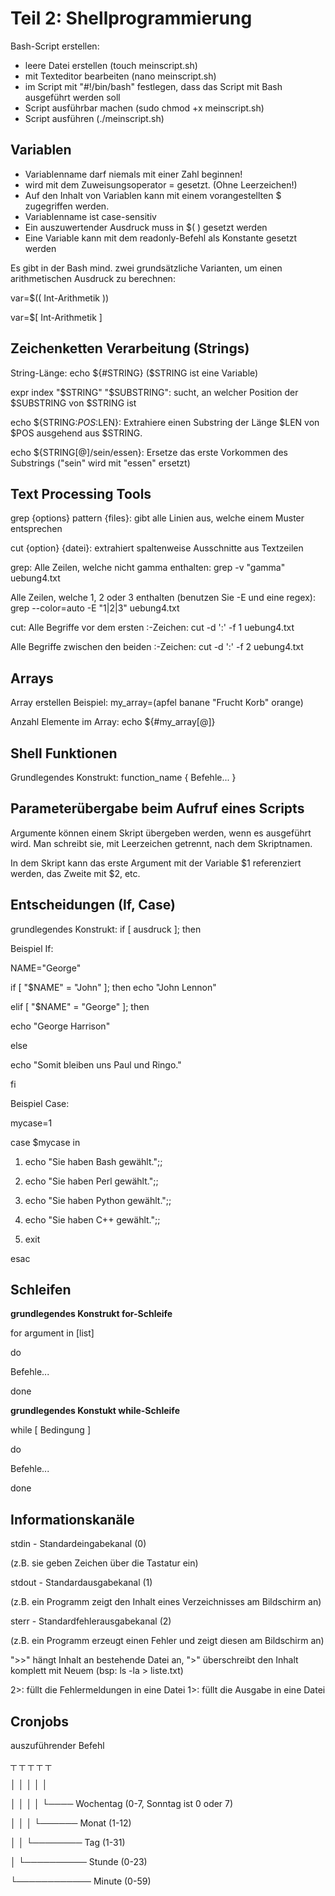 # Teil 2: Shellprogrammierung
Bash-Script erstellen:
- leere Datei erstellen (touch meinscript.sh)
- mit Texteditor bearbeiten (nano meinscript.sh)
- im Script mit "#!/bin/bash" festlegen, dass das Script mit Bash ausgeführt werden soll
- Script ausführbar machen (sudo chmod +x meinscript.sh)
- Script ausführen (./meinscript.sh)


## Variablen
- Variablenname darf niemals mit einer Zahl beginnen!
- wird mit dem Zuweisungsoperator = gesetzt. (Ohne Leerzeichen!)
- Auf den Inhalt von Variablen kann mit einem vorangestellten $ zugegriffen werden.
- Variablenname ist case-sensitiv
- Ein auszuwertender Ausdruck muss in $( ) gesetzt werden
- Eine Variable kann mit dem readonly-Befehl als Konstante gesetzt werden


Es gibt in der Bash mind. zwei grundsätzliche Varianten, um einen arithmetischen Ausdruck zu berechnen:

var=$(( Int-Arithmetik ))

var=$[ Int-Arithmetik ]

## Zeichenketten Verarbeitung (Strings)
String-Länge: echo ${#STRING} ($STRING ist eine Variable)

expr index "$STRING" "$SUBSTRING": sucht, an welcher Position der $SUBSTRING von $STRING ist

echo ${STRING:$POS:$LEN}: Extrahiere einen Substring der Länge $LEN von $POS ausgehend aus $STRING.

echo ${STRING[@]/sein/essen}: Ersetze das erste Vorkommen des Substrings ("sein" wird mit "essen" ersetzt)

## Text Processing Tools
grep {options} pattern {files}: gibt alle Linien aus, welche einem Muster entsprechen

cut {option} {datei}: extrahiert spaltenweise Ausschnitte aus Textzeilen

grep: Alle Zeilen, welche nicht gamma enthalten: grep -v "gamma" uebung4.txt

Alle Zeilen, welche 1, 2 oder 3 enthalten (benutzen Sie -E und eine regex): grep --color=auto -E "1|2|3" uebung4.txt

cut: Alle Begriffe vor dem ersten :-Zeichen: cut -d ':' -f  1 uebung4.txt

Alle Begriffe zwischen den beiden :-Zeichen: cut -d ':' -f  2 uebung4.txt

## Arrays
Array erstellen Beispiel: my_array=(apfel banane "Frucht Korb" orange)

Anzahl Elemente im Array: echo  ${#my_array[@]}       

## Shell Funktionen
Grundlegendes Konstrukt: 
function_name {
  Befehle...
}

## Parameterübergabe beim Aufruf eines Scripts
Argumente können einem Skript übergeben werden, wenn es ausgeführt wird. Man schreibt sie, mit Leerzeichen getrennt, nach dem Skriptnamen.

In dem Skript kann das erste Argument mit der Variable $1 referenziert werden, das Zweite mit $2, etc.

## Entscheidungen (If, Case)
grundlegendes Konstrukt: if  [ ausdruck ]; then

Beispiel If:

NAME="George"

if [ "$NAME" = "John" ]; then
  echo "John Lennon"
  
elif [ "$NAME" = "George" ]; then

  echo "George Harrison"
  
else

  echo "Somit bleiben uns Paul und Ringo."
  
fi


Beispiel Case:

mycase=1

case $mycase in

  1) echo "Sie haben Bash gewählt.";;
    
  2) echo "Sie haben Perl gewählt.";;
    
  3) echo "Sie haben Python gewählt.";;
    
  4) echo "Sie haben C++ gewählt.";;
    
  5) exit
    
esac

## Schleifen

**grundlegendes Konstrukt for-Schleife**

for argument in [list]

do

  Befehle...
  
done


**grundlegendes Konstukt while-Schleife**

while [ Bedingung ]

do

  Befehle...
  
done


## Informationskanäle

stdin - Standardeingabekanal (0) 

(z.B. sie geben Zeichen über die Tastatur ein)


stdout - Standardausgabekanal (1) 

(z.B. ein Programm zeigt den Inhalt eines Verzeichnisses am
Bildschirm an)


sterr - Standardfehlerausgabekanal (2) 

(z.B. ein Programm erzeugt einen Fehler und zeigt diesen am
Bildschirm an)


">>" hängt Inhalt an bestehende Datei an, ">" überschreibt den Inhalt
komplett mit Neuem (bsp: ls -la > liste.txt)


2>: füllt die Fehlermeldungen in eine Datei
1>: füllt die Ausgabe in eine Datei


## Cronjobs
auszuführender Befehl

┬ ┬ ┬ ┬ ┬     

│ │ │ │ │

│ │ │ │ └──── Wochentag (0-7, Sonntag ist 0 oder 7)

│ │ │ └────── Monat (1-12)

│ │ └──────── Tag (1-31)

│ └────────── Stunde (0-23)

└──────────── Minute (0-59)
